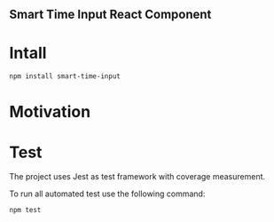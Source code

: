 ## Smart Time Input React Component

# Intall

```
npm install smart-time-input
```

# Motivation

# Test
The project uses Jest as test framework with coverage measurement.

To run all automated test use the following command:

```
npm test
```
